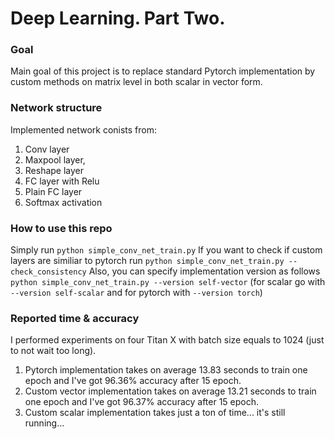 # Deep Learning. Part Two.

### Goal 
Main goal of this project is to replace standard Pytorch implementation by custom methods on matrix level in both scalar in vector form.

### Network structure
Implemented network conists from: 
1) Conv layer 
2) Maxpool layer, 
3) Reshape layer 
4) FC layer with Relu
5) Plain FC layer
6) Softmax activation

### How to use this repo
Simply run `python simple_conv_net_train.py`
If you want to check if custom layers are similiar to pytorch run `python simple_conv_net_train.py --check_consistency`
Also, you can specify implementation version as follows `python simple_conv_net_train.py --version self-vector` (for scalar go with `--version self-scalar` and for pytorch with `--version torch`)

### Reported time & accuracy
I performed experiments on four Titan X with batch size equals to 1024 (just to not wait too long).

1) Pytorch implementation takes on average 13.83 seconds to train one epoch and I've got 96.36% accuracy after 15 epoch.
2) Custom vector implementation takes on average 13.21 seconds to train one epoch and I've got 96.37% accuracy after 15 epoch.
3) Custom scalar implementation takes just a ton of time... it's still running...
